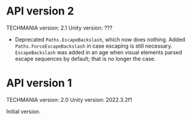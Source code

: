 # API version 2

TECHMANIA version: 2.1
Unity version: ???

* Deprecated `Paths.EscapeBackslash`, which now does nothing. Added `Paths.ForceEscapeBackslash` in case escaping is still necessary. `EscapeBackslash` was added in an age when visual elements parsed escape sequences by default; that is no longer the case.

# API version 1

TECHMANIA version: 2.0
Unity version: 2022.3.2f1

Initial version.